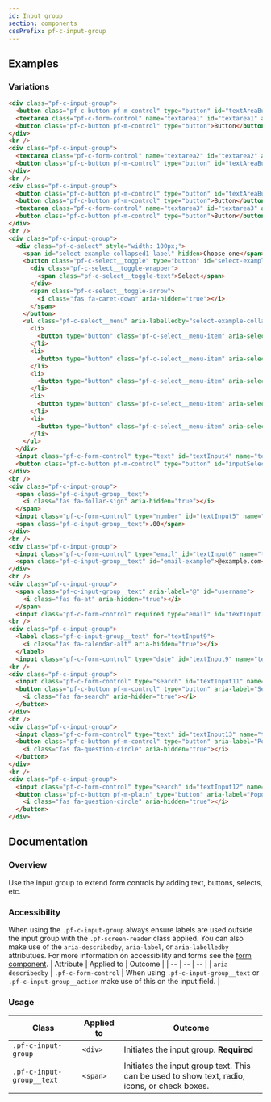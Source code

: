 ```yaml
---
id: Input group
section: components
cssPrefix: pf-c-input-group
---
```

## Examples

### Variations

```html
<div class="pf-c-input-group">
  <button class="pf-c-button pf-m-control" type="button" id="textAreaButton1">Button</button>
  <textarea class="pf-c-form-control" name="textarea1" id="textarea1" aria-label="Textarea with buttons" aria-describedby="textAreaButton1"></textarea>
  <button class="pf-c-button pf-m-control" type="button">Button</button>
</div>
<br />
<div class="pf-c-input-group">
  <textarea class="pf-c-form-control" name="textarea2" id="textarea2" aria-label="Textarea with button" aria-describedby="textAreaButton2"></textarea>
  <button class="pf-c-button pf-m-control" type="button" id="textAreaButton2">Button</button>
</div>
<br />
<div class="pf-c-input-group">
  <button class="pf-c-button pf-m-control" type="button" id="textAreaButton3">Button</button>
  <button class="pf-c-button pf-m-control" type="button">Button</button>
  <textarea class="pf-c-form-control" name="textarea3" id="textarea3" aria-label="Textarea with buttons" aria-describedby="textAreaButton3"></textarea>
  <button class="pf-c-button pf-m-control" type="button">Button</button>
</div>
<br />
<div class="pf-c-input-group">
  <div class="pf-c-select" style="width: 100px;">
    <span id="select-example-collapsed1-label" hidden>Choose one</span>
    <button class="pf-c-select__toggle" type="button" id="select-example-collapsed1-toggle" aria-haspopup="true" aria-expanded="false" aria-labelledby="select-example-collapsed1-label select-example-collapsed1-toggle">
      <div class="pf-c-select__toggle-wrapper">
        <span class="pf-c-select__toggle-text">Select</span>
      </div>
      <span class="pf-c-select__toggle-arrow">
        <i class="fas fa-caret-down" aria-hidden="true"></i>
      </span>
    </button>
    <ul class="pf-c-select__menu" aria-labelledby="select-example-collapsed1-label" hidden style="width: 100px;">
      <li>
        <button type="button" class="pf-c-select__menu-item" aria-selected="false">Running</button>
      </li>
      <li>
        <button type="button" class="pf-c-select__menu-item" aria-selected="false">Stopped</button>
      </li>
      <li>
        <button type="button" class="pf-c-select__menu-item" aria-selected="false">Down</button>
      </li>
      <li>
        <button type="button" class="pf-c-select__menu-item" aria-selected="false">Degraded</button>
      </li>
      <li>
        <button type="button" class="pf-c-select__menu-item" aria-selected="false">Needs Maintenance</button>
      </li>
    </ul>
  </div>
  <input class="pf-c-form-control" type="text" id="textInput4" name="textInput4" aria-label="Input with select and button" aria-describedby="inputSelectButton1" />
  <button class="pf-c-button pf-m-control" type="button" id="inputSelectButton1">Button</button>
</div>
<br />
<div class="pf-c-input-group">
  <span class="pf-c-input-group__text">
    <i class="fas fa-dollar-sign" aria-hidden="true"></i>
  </span>
  <input class="pf-c-form-control" type="number" id="textInput5" name="textInput5" aria-label=" Dollar amount input example" />
  <span class="pf-c-input-group__text">.00</span>
</div>
<br />
<div class="pf-c-input-group">
  <input class="pf-c-form-control" type="email" id="textInput6" name="textInput6" aria-label="Email input field" aria-describedby="email-example" />
  <span class="pf-c-input-group__text" id="email-example">@example.com</span>
</div>
<br />
<div class="pf-c-input-group">
  <span class="pf-c-input-group__text" aria-label="@" id="username">
    <i class="fas fa-at" aria-hidden="true"></i>
  </span>
  <input class="pf-c-form-control" required type="email" id="textInput7" name="textInput7" aria-invalid="true" aria-label="Error state username example" aria-describedby="username" /></div>
<br />
<div class="pf-c-input-group">
  <label class="pf-c-input-group__text" for="textInput9">
    <i class="fas fa-calendar-alt" aria-hidden="true"></i>
  </label>
  <input class="pf-c-form-control" type="date" id="textInput9" name="textInput9" aria-label="Date input example" /></div>
<br />
<div class="pf-c-input-group">
  <input class="pf-c-form-control" type="search" id="textInput11" name="textInput11" aria-label="Search input example" />
  <button class="pf-c-button pf-m-control" type="button" aria-label="Search button for search input">
    <i class="fas fa-search" aria-hidden="true"></i>
  </button>
</div>
<br />
<div class="pf-c-input-group">
  <input class="pf-c-form-control" type="text" id="textInput13" name="textInput13" aria-label="Input example with popover" />
  <button class="pf-c-button pf-m-control" type="button" aria-label="Popover for input">
    <i class="fas fa-question-circle" aria-hidden="true"></i>
  </button>
</div>
<br />
<div class="pf-c-input-group">
  <input class="pf-c-form-control" type="search" id="textInput12" name="textInput12" aria-label="Input example with popover" />
  <button class="pf-c-button pf-m-plain" type="button" aria-label="Popover for input">
    <i class="fas fa-question-circle" aria-hidden="true"></i>
  </button>
</div>
```

## Documentation

### Overview

Use the input group to extend form controls by adding text, buttons, selects, etc.

### Accessibility

When using the `.pf-c-input-group` always ensure labels are used outside the input group with the `.pf-screen-reader` class applied. You can also make use of the `aria-describedby`, `aria-label`, or `aria-labelledby` attributues. For more information on accessibility and forms see the [form component](/documentation/core/components/form).
| Attribute | Applied to | Outcome |
\| -- \| -- \| -- \|
\| `aria-describedby` \| `.pf-c-form-control` |  When using `.pf-c-input-group__text` or `.pf-c-input-group__action` make use of this on the input field. |

### Usage

| Class                     | Applied to | Outcome                                                                                      |
| ------------------------- | ---------- | -------------------------------------------------------------------------------------------- |
| `.pf-c-input-group`       | `<div>`    | Initiates the input group. **Required**                                                      |
| `.pf-c-input-group__text` | `<span>`   | Initiates the input group text. This can be used to show text, radio, icons, or check boxes. |
